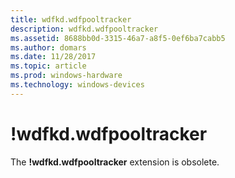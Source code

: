 ```yaml
---
title: wdfkd.wdfpooltracker
description: wdfkd.wdfpooltracker
ms.assetid: 8688bb0d-3315-46a7-a8f5-0ef6ba7cabb5
ms.author: domars
ms.date: 11/28/2017
ms.topic: article
ms.prod: windows-hardware
ms.technology: windows-devices
---
```


# !wdfkd.wdfpooltracker


The **!wdfkd.wdfpooltracker** extension is obsolete.

 

 





